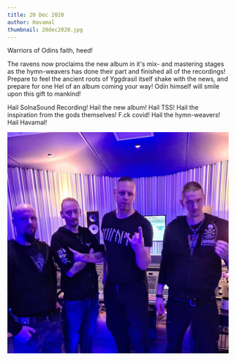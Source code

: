 ```yaml
---
title: 20 Dec 2020
author: Havamal
thumbnail: 20dec2020.jpg
---
```


Warriors of Odins faith, heed!

The ravens now proclaims the new album in it's mix- and mastering stages as the hymn-weavers has done their part and finished all of the recordings!
Prepare to feel the ancient roots of Yggdrasil itself shake with the news, and prepare for one Hel of an album coming your way! Odin himself will smile upon this gift to mankind!

Hail SolnaSound Recording! Hail the new album! Hail TSS! Hail the inspiration from the gods themselves! F.ck covid! Hail the hymn-weavers! Hail Havamal!

![20dec2020.jpg](./20dec2020.jpg)

